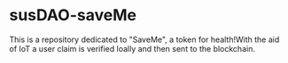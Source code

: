 # susDAO-saveMe

This is a repository dedicated to "SaveMe", a token for health!With the aid of IoT a user claim is verified loally and then sent to the blockchain.
